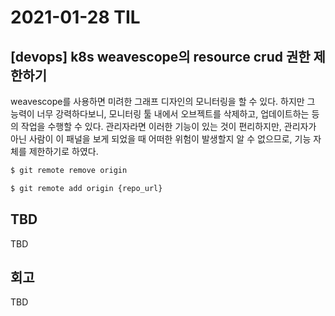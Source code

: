 # 2021-01-28 TIL
## [devops] k8s weavescope의 resource crud 권한 제한하기
weavescope를 사용하면 미려한 그래프 디자인의 모니터링을 할 수 있다. 하지만 그 능력이 너무 강력하다보니, 모니터링 툴 내에서 오브젝트를 삭제하고, 업데이트하는 등의 작업을 수행할 수 있다. 관리자라면 이러한 기능이 있는 것이 편리하지만, 관리자가 아닌 사람이 이 패널을 보게 되었을 때 어떠한 위험이 발생할지 알 수 없으므로, 기능 자체를 제한하기로 하였다.

```bash
$ git remote remove origin 

$ git remote add origin {repo_url}
```

## TBD
TBD

## 회고
TBD
